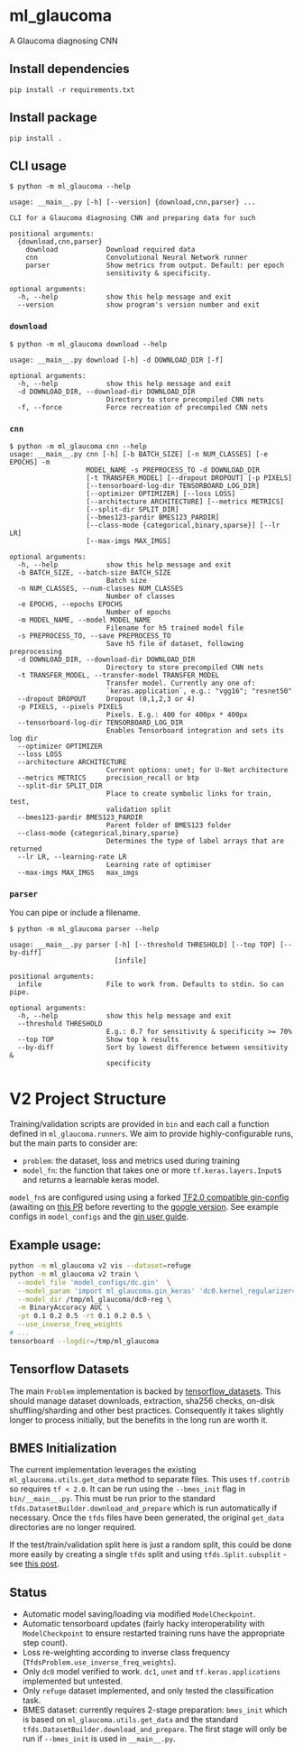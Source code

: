 ml_glaucoma
===========
A Glaucoma diagnosing CNN

## Install dependencies

    pip install -r requirements.txt

## Install package

    pip install .

## CLI usage

    $ python -m ml_glaucoma --help

    usage: __main__.py [-h] [--version] {download,cnn,parser} ...

    CLI for a Glaucoma diagnosing CNN and preparing data for such

    positional arguments:
      {download,cnn,parser}
        download            Download required data
        cnn                 Convolutional Neural Network runner
        parser              Show metrics from output. Default: per epoch
                            sensitivity & specificity.

    optional arguments:
      -h, --help            show this help message and exit
      --version             show program's version number and exit


### `download`

    $ python -m ml_glaucoma download --help

    usage: __main__.py download [-h] -d DOWNLOAD_DIR [-f]

    optional arguments:
      -h, --help            show this help message and exit
      -d DOWNLOAD_DIR, --download-dir DOWNLOAD_DIR
                            Directory to store precompiled CNN nets
      -f, --force           Force recreation of precompiled CNN nets

### `cnn`

    $ python -m ml_glaucoma cnn --help
    usage: __main__.py cnn [-h] [-b BATCH_SIZE] [-n NUM_CLASSES] [-e EPOCHS] -m
                       MODEL_NAME -s PREPROCESS_TO -d DOWNLOAD_DIR
                       [-t TRANSFER_MODEL] [--dropout DROPOUT] [-p PIXELS]
                       [--tensorboard-log-dir TENSORBOARD_LOG_DIR]
                       [--optimizer OPTIMIZER] [--loss LOSS]
                       [--architecture ARCHITECTURE] [--metrics METRICS]
                       [--split-dir SPLIT_DIR]
                       [--bmes123-pardir BMES123_PARDIR]
                       [--class-mode {categorical,binary,sparse}] [--lr LR]
                       [--max-imgs MAX_IMGS]

    optional arguments:
      -h, --help            show this help message and exit
      -b BATCH_SIZE, --batch-size BATCH_SIZE
                            Batch size
      -n NUM_CLASSES, --num-classes NUM_CLASSES
                            Number of classes
      -e EPOCHS, --epochs EPOCHS
                            Number of epochs
      -m MODEL_NAME, --model MODEL_NAME
                            Filename for h5 trained model file
      -s PREPROCESS_TO, --save PREPROCESS_TO
                            Save h5 file of dataset, following preprocessing
      -d DOWNLOAD_DIR, --download-dir DOWNLOAD_DIR
                            Directory to store precompiled CNN nets
      -t TRANSFER_MODEL, --transfer-model TRANSFER_MODEL
                            Transfer model. Currently any one of:
                            `keras.application`, e.g.: "vgg16"; "resnet50"
      --dropout DROPOUT     Dropout (0,1,2,3 or 4)
      -p PIXELS, --pixels PIXELS
                            Pixels. E.g.: 400 for 400px * 400px
      --tensorboard-log-dir TENSORBOARD_LOG_DIR
                            Enables Tensorboard integration and sets its log dir
      --optimizer OPTIMIZER
      --loss LOSS
      --architecture ARCHITECTURE
                            Current options: unet; for U-Net architecture
      --metrics METRICS     precision_recall or btp
      --split-dir SPLIT_DIR
                            Place to create symbolic links for train, test,
                            validation split
      --bmes123-pardir BMES123_PARDIR
                            Parent folder of BMES123 folder
      --class-mode {categorical,binary,sparse}
                            Determines the type of label arrays that are returned
      --lr LR, --learning-rate LR
                            Learning rate of optimiser
      --max-imgs MAX_IMGS   max_imgs

### `parser`
You can pipe or include a filename.

    $ python -m ml_glaucoma parser --help

    usage: __main__.py parser [-h] [--threshold THRESHOLD] [--top TOP] [--by-diff]
                              [infile]

    positional arguments:
      infile                File to work from. Defaults to stdin. So can pipe.

    optional arguments:
      -h, --help            show this help message and exit
      --threshold THRESHOLD
                            E.g.: 0.7 for sensitivity & specificity >= 70%
      --top TOP             Show top k results
      --by-diff             Sort by lowest difference between sensitivity &
                            specificity

# V2 Project Structure

Training/validation scripts are provided in `bin` and each call a function defined in `ml_glaucoma.runners`. We aim to provide highly-configurable runs, but the main parts to consider are:

* `problem`: the dataset, loss and metrics used during training
* `model_fn`: the function that takes one or more `tf.keras.layers.Input`s and returns a learnable keras model.

`model_fn`s are configured using using a forked [TF2.0 compatible gin-config](https://github.com/jackd/gin-config/tree/tf2) (awaiting on [this PR](https://github.com/google/gin-config/pull/17) before reverting to the [google version](https://github.com/google/gin-config.git). See example configs in `model_configs` and the [gin user guide](https://github.com/google/gin-config/blob/master/docs/index.md).

## Example usage:

```bash
python -m ml_glaucoma v2 vis --dataset=refuge
python -m ml_glaucoma v2 train \
  --model_file 'model_configs/dc.gin'  \
  --model_param 'import ml_glaucoma.gin_keras' 'dc0.kernel_regularizer=@tf.keras.regularizers.l2()' 'tf.keras.regularizers.l2.l = 1e-2' \
  --model_dir /tmp/ml_glaucoma/dc0-reg \
  -m BinaryAccuracy AUC \
  -pt 0.1 0.2 0.5 -rt 0.1 0.2 0.5 \
  --use_inverse_freq_weights
# ...
tensorboard --logdir=/tmp/ml_glaucoma
```

## Tensorflow Datasets

The main `Problem` implementation is backed by [tensorflow_datasets](https://github.com/tensorflow/datasets). This should manage dataset downloads, extraction, sha256 checks, on-disk shuffling/sharding and other best practices. Consequently it takes slightly longer to process initially, but the benefits in the long run are worth it.

## BMES Initialization

The current implementation leverages the existing `ml_glaucoma.utils.get_data` method to separate files. This uses `tf.contrib` so requires `tf < 2.0`. It can be run using the `--bmes_init` flag in `bin/__main__.py`. This must be run prior to the standard `tfds.DatasetBuilder.download_and_prepare` which is run automatically if necessary. Once the `tfds` files have been generated, the original `get_data` directories are no longer required.

If the test/train/validation split here is just a random split, this could be done more easily by creating a single `tfds` split and using `tfds.Split.subsplit` - see [this post](https://www.tensorflow.org/datasets/splits).

## Status

* Automatic model saving/loading via modified `ModelCheckpoint`.
* Automatic tensorboard updates (fairly hacky interoperability with `ModelCheckpoint` to ensure restarted training runs have the appropriate step count).
* Loss re-weighting according to inverse class frequency (`TfdsProblem.use_inverse_freq_weights`).
* Only `dc0` model verified to work. `dc1`, `unet` and `tf.keras.applications` implemented but untested.
* Only `refuge` dataset implemented, and only tested the classification task.
* BMES dataset: currently requires 2-stage preparation: `bmes_init` which is based on `ml_glaucoma.utils.get_data` and the standard `tfds.DatasetBuilder.download_and_prepare`. The first stage will only be run if `--bmes_init` is used in `__main__.py`.
